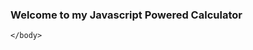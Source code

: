 <!DOCTYPE html>
  <html>
  <head>
  
  </head>
    <body>
    <h3>Welcome to my Javascript Powered Calculator</h3>
    
  
  
  
    </body>
  </html>
